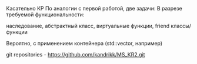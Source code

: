 Касательно КР 
По аналогии с первой работой, две задачи:
В разрезе требуемой функциональности: 

наследование, абстрактный класс, виртуальные функции, friend классы/функции

Вероятно, с применением контейнера (std::vector, например)

git repositories - https://github.com/kandrikk/MS_KR2.git